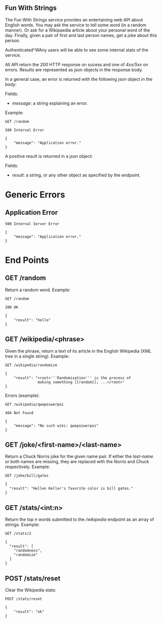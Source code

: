 Fun With Strings
----------------

The Fun With Strings service provides an entertaining web API about English words.  You may ask the service to tell some word (in a random manner).  Or ask for a Wikipaedia article about your personal word of the day.  Finally, given a pair of first and last person names, get a joke about this person.


Authenticated^WAny users will be able to see some internal stats of the service.


All API return the _200_ HTTP response on sucess and one of _4xx/5xx_ on errors.  Results are represented as json objects in the response body.

In a general case, an error is returned with the following json object in the body:

Fields:

- _message_: a string explaining an error.

Example:

    GET /random

    500 Internal Error

    {
        "message": "Application error."
    }


A positive result is returned in a json object:

Fields:

- _result_: a string, or any other object as specified by the endpoint.


# Generic Errors

## Application Error

    500 Internal Server Error

    {
        "message": "Application error."
    }



# End Points

## GET /random

Return a random word.  Example:

    GET /random

    200 OK

    {
        "result": "hello"
    }


## GET /wikipedia/\<phrase\>

Given the phrase, return a text of its article in the English Wikipedia (XML tree in a single string).  Example:

    GET /wikipedia/randomize

    {
        "result": "<root>'''Randomization''' is the process of
                   making something [[random]]; ...</root>"
    }

Errors (example):

    GET /wikipedia/qwepoiwerpoi

    404 Not Found

    {
        "message": "No such wiki: qwepoiwerpoi"
    }


## GET /joke/\<first-name\>/\<last-name\>

Return a Chuck Norris joke for the given name pair.  If either the _last-name_ or both names are missing, they are replaced with the _Norris_ and _Chuck_ respectively.  Example:

    GET /joke/bill/gates

    {
      "result": "Hellen Keller's favorite color is bill gates."
    }


## GET /stats/\<int:n\>

Return the top _n_ words submitted to the _/wikipedia_ endpoint as an array of strings.  Example:

    GET /stats/2

    {
      "result": [
        "randomness", 
        "randomize"
      ]
    }


## POST /stats/reset

Clear the Wikipedia stats:

    POST /stats/reset

    {
        "result": "ok"
    }

